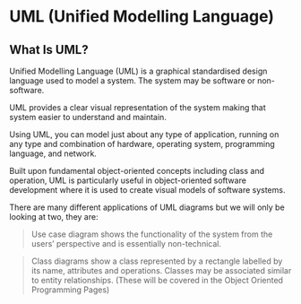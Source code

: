 # UML (Unified Modelling Language)

## What Is UML?

Unified Modelling Language (UML) is a graphical standardised design language used to model a system. The system may be software or non-software. 

UML provides a clear visual representation of the system making that system easier to understand and maintain. 

Using UML, you can model just about any type of application, running on any type and combination of hardware, operating system, programming language, and network. 

Built upon fundamental object-oriented concepts including class and operation, UML is particularly useful in object-oriented software development where it is used to create visual models of software systems.

There are many different applications of UML diagrams but we will only be looking at two, they are:

> Use case diagram shows the functionality of the system from the users’ perspective and is essentially non-technical. 

> Class diagrams show a class represented by a rectangle labelled by its name, attributes and operations. Classes may be associated similar to entity relationships.  (These will be covered in the Object Oriented Programming Pages)